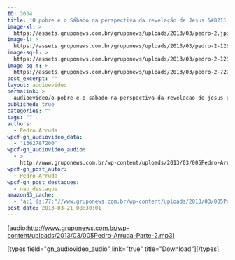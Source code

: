 ```yaml
---
ID: 3034
title: 'O pobre e o Sábado na perspectiva da revelação de Jesus &#8211; Parte 2'
image-xl: >
  https://assets.gruponews.com.br/gruponews/uploads/2013/03/pedro-2.jpg
image-l: >
  https://assets.gruponews.com.br/gruponews/uploads/2013/03/pedro-2-1280x483.jpg
image-sq-l: >
  https://assets.gruponews.com.br/gruponews/uploads/2013/03/pedro-2-1280x483.jpg
image-sq-m: >
  https://assets.gruponews.com.br/gruponews/uploads/2013/03/pedro-2-720x483.jpg
post_excerpt: ""
layout: audioevideo
permalink: >
  audioevideo/o-pobre-e-o-sabado-na-perspectiva-da-revelacao-de-jesus-parte-2
published: true
categories: ""
tags: ""
authors:
  - Pedro Arruda
wpcf-gn_audiovideo_data:
  - "1362787200"
wpcf-gn_audiovideo_audio:
  - >
    http://www.gruponews.com.br/wp-content/uploads/2013/03/005Pedro-Arruda-Parte-2.mp3
wpcf-gn_post_autor:
  - Pedro Arruda
wpcf-gn_post_destaques:
  - nao_destaque
amazonS3_cache:
  - 'a:1:{s:77:"//www.gruponews.com.br/wp-content/uploads/2013/03/005Pedro-Arruda-Parte-2.mp3";i:3014;}'
post_date: 2013-03-21 08:30:01
---
```

[audio:http://www.gruponews.com.br/wp-content/uploads/2013/03/005Pedro-Arruda-Parte-2.mp3]

[types field="gn_audiovideo_audio" link="true" title="Download"][/types]